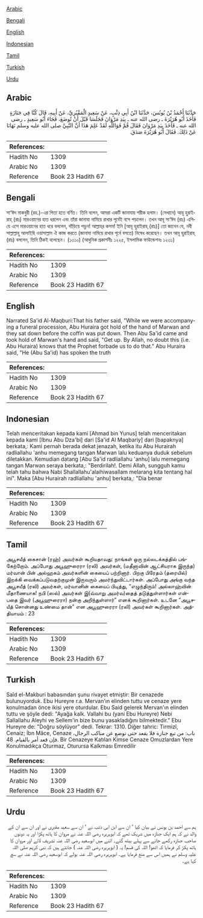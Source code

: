 [Arabic](#arabic)

[Bengali](#bengali)

[English](#english)

[Indonesian](#indonesian)

[Tamil](#tamil)

[Turkish](#turkish)

[Urdu](#urdu)

## Arabic


<div dir="rtl" lang="ar" style={{fontSize:'larger',backgroundColor:'#f8f9fa',padding:20}}>
حَدَّثَنَا أَحْمَدُ بْنُ يُونُسَ، حَدَّثَنَا ابْنُ أَبِي ذِئْبٍ، عَنْ سَعِيدٍ الْمَقْبُرِيِّ، عَنْ أَبِيهِ، قَالَ كُنَّا فِي جَنَازَةٍ فَأَخَذَ أَبُو هُرَيْرَةَ ـ رضى الله عنه ـ بِيَدِ مَرْوَانَ فَجَلَسَا قَبْلَ أَنْ تُوضَعَ، فَجَاءَ أَبُو سَعِيدٍ ـ رضى الله عنه ـ فَأَخَذَ بِيَدِ مَرْوَانَ فَقَالَ قُمْ فَوَاللَّهِ لَقَدْ عَلِمَ هَذَا أَنَّ النَّبِيَّ صلى الله عليه وسلم نَهَانَا عَنْ ذَلِكَ‏.‏ فَقَالَ أَبُو هُرَيْرَةَ صَدَقَ‏.‏
</div>
<div style={{backgroundColor:'#f8f9fa',padding:20, marginBottom: 10}}><table> <thead> <tr> <th>References:</th> <th></th> </tr> </thead> <tbody><tr><td>Hadith No</td><td>1309</td></tr><tr><td>Arabic No</td><td>1309</td></tr><tr><td>Reference</td><td>Book 23 Hadith 67</td></tr></tbody></table></div>

## Bengali


<div dir="ltr" lang="bn" style={{fontSize:'larger',backgroundColor:'#f8f9fa',padding:20}}>
সা‘ঈদ মাকবুরী (রহ.)-এর পিতা হতে বর্ণিত। তিনি বলেন, আমরা একটি জানাযায় শরীক হলাম। (সেখানে) আবূ হুরাইরাহ্ (রাঃ) মারওয়ানের হাত ধরলেন এবং তাঁরা জানাযা নামিয়ে রাখার পূর্বেই বসে পড়লেন। তখন আবূ সা‘ঈদ (রাঃ) এগিয়ে এসে মারওয়ানের হাত ধরে বললেন, দাঁড়িয়ে পড়ুন! আল্লাহ্‌র কসম! ইনি [আবূ হুরাইরাহ্ (রাঃ)] তো জানেন যে, নবী সাল্লাল্লাহু আলাইহি ওয়াসাল্লাম ঐ কাজ করতে (জানাযা নামিয়ে রাখার পূর্বে বসতে) নিষেধ করেছেন। তখন আবূ হুরাইরাহ্ (রাঃ) বললেন, তিনি ঠিকই বলেছেন। (১৩১০) (আধুনিক প্রকাশনীঃ ১২২৫, ইসলামিক ফাউন্ডেশনঃ ১২৩১)
</div>
<div style={{backgroundColor:'#f8f9fa',padding:20, marginBottom: 10}}><table> <thead> <tr> <th>References:</th> <th></th> </tr> </thead> <tbody><tr><td>Hadith No</td><td>1309</td></tr><tr><td>Arabic No</td><td>1309</td></tr><tr><td>Reference</td><td>Book 23 Hadith 67</td></tr></tbody></table></div>

## English


<div dir="ltr" lang="en" style={{fontSize:'larger',backgroundColor:'#f8f9fa',padding:20}}>
Narrated Sa'id Al-Maqburi:That his father said, "While we were accompanying a funeral procession, Abu Huraira got hold of the hand of Marwan and they sat down before the coffin was put down. Then Abu Sa'id came and took hold of Marwan's hand and said, "Get up. By Allah, no doubt this (i.e. Abu Huraira) knows that the Prophet forbade us to do that." Abu Huraira said, "He (Abu Sa'id) has spoken the truth
</div>
<div style={{backgroundColor:'#f8f9fa',padding:20, marginBottom: 10}}><table> <thead> <tr> <th>References:</th> <th></th> </tr> </thead> <tbody><tr><td>Hadith No</td><td>1309</td></tr><tr><td>Arabic No</td><td>1309</td></tr><tr><td>Reference</td><td>Book 23 Hadith 67</td></tr></tbody></table></div>

## Indonesian


<div dir="ltr" lang="id" style={{fontSize:'larger',backgroundColor:'#f8f9fa',padding:20}}>
Telah menceritakan kepada kami [Ahmad bin Yunus] telah menceritakan kepada kami [Ibnu Abu Dza'bi] dari [Sa'id Al Maqbariy] dari [bapaknya] berkata,: Kami pernah berada dekat jenazah, ketika itu Abu Hurairah radliallahu 'anhu memegang tangan Marwan lalu keduanya duduk sebelum diletakkan. Kemudian datang [Abu Sa'id radliallahu 'anhu] lalu memegang tangan Marwan seraya berkata,: "Berdirilah!. Demi Allah, sungguh kamu telah tahu bahwa Nabi Shallallahu'alaihiwasallam melarang kita tentang hal ini". Maka [Abu Hurairah radliallahu 'anhu] berkata,: "Dia benar
</div>
<div style={{backgroundColor:'#f8f9fa',padding:20, marginBottom: 10}}><table> <thead> <tr> <th>References:</th> <th></th> </tr> </thead> <tbody><tr><td>Hadith No</td><td>1309</td></tr><tr><td>Arabic No</td><td>1309</td></tr><tr><td>Reference</td><td>Book 23 Hadith 67</td></tr></tbody></table></div>

## Tamil


<div dir="ltr" lang="ta" style={{fontSize:'larger',backgroundColor:'#f8f9fa',padding:20}}>
அபூசயீத் கைசான் (ரஹ்) அவர்கள் கூறியதாவது: நாங்கள் ஒரு நல்லடக்கத்தில் பங்கேற்றோம். அப்போது அபூஹுரைரா (ரலி) அவர்கள், (மதீனாவின் ஆட்சியராக இருந்த) மர்வான் பின் அல்ஹகம் அவர்களின் கையைப் பற்றினார். பிறகு பிரேதம் (தரையில்) இறக்கி வைக்கப்படுவதற்குமுன் இருவரும் அமர்ந்துவிட்டார்கள். அப்போது அங்கு வந்த அபூசயீத் (ரலி) அவர்கள், மர்வானின் கையைப் பிடித்து, “எழுந்திரும்! அல்லாஹ்வின் மீதாணையாக! நபி (ஸல்) அவர்கள் இ(வ்வாறு அமர்வ)தைத் தடுத்துள்ளார்கள் என்பதை இவர் (அபூஹுரைரா) நன்கு அறிந்துள்ளார்” எனக் கூறினார்கள். உடனே “அபூசயீத் சொன்னது உண்மை தான்” என அபூஹுரைரா (ரலி) அவர்கள் கூறினார்கள். அத்தியாயம் : 23
</div>
<div style={{backgroundColor:'#f8f9fa',padding:20, marginBottom: 10}}><table> <thead> <tr> <th>References:</th> <th></th> </tr> </thead> <tbody><tr><td>Hadith No</td><td>1309</td></tr><tr><td>Arabic No</td><td>1309</td></tr><tr><td>Reference</td><td>Book 23 Hadith 67</td></tr></tbody></table></div>

## Turkish


<div dir="ltr" lang="tr" style={{fontSize:'larger',backgroundColor:'#f8f9fa',padding:20}}>
Saîd el-Makburi babasından şunu rivayet etmiştir: Bir cenazede bulunuyorduk. Ebu Hureyre r.a. Mervan'ın elinden tuttu ve cenaze yere konulmadan önce ikisi yere oturdular. Ebu Said gelerek Mervan'ın elinden tuttu ve şöyle dedi: "Ayağa kalk. Vallahi bu (yani Ebu Hureyre) Nebi Sallallahu Aleyhi ve Sellem'in bize bunu yasakladığını bilmektedir." Ebu Hureyre de: "Doğru söylüyor" dedi. Tekrar: 1310. Diğer tahric: Tirmizî, Cenaiz; İbn Mâce, Cenaze باب: من تبع جنازة فلا يقعد حتى توضع عن مناكب الرجال، فإن قعد أمر بالقيام. 48. Bir Cenazeye Katılan Kimse Cenaze Omuzlardan Yere Konulmadıkça Oturmaz, Oturursa Kalkması Emredilir
</div>
<div style={{backgroundColor:'#f8f9fa',padding:20, marginBottom: 10}}><table> <thead> <tr> <th>References:</th> <th></th> </tr> </thead> <tbody><tr><td>Hadith No</td><td>1309</td></tr><tr><td>Arabic No</td><td>1309</td></tr><tr><td>Reference</td><td>Book 23 Hadith 67</td></tr></tbody></table></div>

## Urdu


<div dir="rtl" lang="ur" style={{fontSize:'larger',backgroundColor:'#f8f9fa',padding:20}}>
ہم سے احمد بن یونس نے بیان کیا ‘ ان سے ابن ابی ذئب نے ‘ ان سے سعید مقبری نے اور ان سے ان کے والد نے کہ ہم ایک جنازہ میں شریک تھے کہ ابوہریرہ رضی اللہ عنہ نے مروان کا ہاتھ پکڑا اور یہ دونوں صاحب جنازہ رکھے جانے سے پہلے بیٹھ گئے۔ اتنے میں ابوسعید رضی اللہ عنہ تشریف لائے اور مروان کا ہاتھ پکڑ کر فرمایا کہ اٹھو! اللہ کی قسم! یہ ( ابوہریرہ رضی اللہ عنہ ) جانتے ہیں کہ نبی کریم صلی اللہ علیہ وسلم نے ہمیں اس سے منع فرمایا ہے۔ ابوہریرہ رضی اللہ عنہ بولے کہ ابوسعید رضی اللہ عنہ نے سچ کہا ہے۔
</div>
<div style={{backgroundColor:'#f8f9fa',padding:20, marginBottom: 10}}><table> <thead> <tr> <th>References:</th> <th></th> </tr> </thead> <tbody><tr><td>Hadith No</td><td>1309</td></tr><tr><td>Arabic No</td><td>1309</td></tr><tr><td>Reference</td><td>Book 23 Hadith 67</td></tr></tbody></table></div>